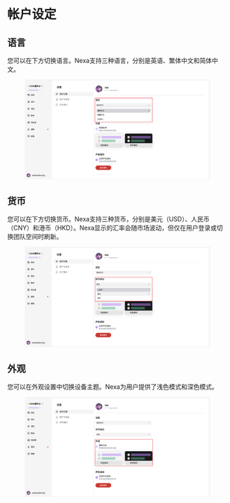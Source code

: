 # 帐户设定

## 语言

您可以在下方切换语言。Nexa支持三种语言，分别是英语、繁体中文和简体中文。

<figure><img src="../images/Snipaste_2025-08-20_14-01-44.png" alt=""><figcaption></figcaption></figure>

## 货币

您可以在下方切换货币。Nexa支持三种货币，分别是美元（USD）、人民币（CNY）和港币（HKD）。Nexa显示的汇率会随市场波动，但仅在用户登录或切换团队空间时刷新。

<figure><img src="../images/Snipaste_2025-08-20_14-02-29.png" alt=""><figcaption></figcaption></figure>

## 外观

您可以在外观设置中切换设备主题。Nexa为用户提供了浅色模式和深色模式。

<figure><img src="../images/Snipaste_2025-08-20_14-03-18.png" alt=""><figcaption></figcaption></figure>
